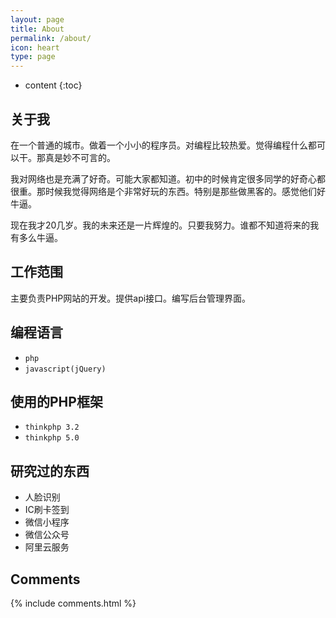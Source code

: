 ```yaml
---
layout: page
title: About
permalink: /about/
icon: heart
type: page
---
```


* content
{:toc}

## 关于我

在一个普通的城市。做着一个小小的程序员。对编程比较热爱。觉得编程什么都可以干。那真是妙不可言的。

我对网络也是充满了好奇。可能大家都知道。初中的时候肯定很多同学的好奇心都很重。那时候我觉得网络是个非常好玩的东西。特别是那些做黑客的。感觉他们好牛逼。

现在我才20几岁。我的未来还是一片辉煌的。只要我努力。谁都不知道将来的我有多么牛逼。

## 工作范围
主要负责PHP网站的开发。提供api接口。编写后台管理界面。

## 编程语言
* `php `
* `javascript(jQuery)`

## 使用的PHP框架
* `thinkphp 3.2`
* `thinkphp 5.0`

## 研究过的东西
* 人脸识别
* IC刷卡签到
* 微信小程序
* 微信公众号
* 阿里云服务


## Comments

{% include comments.html %}
